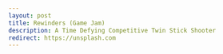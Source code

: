 ```yaml
---
layout: post
title: Rewinders (Game Jam)
description: A Time Defying Competitive Twin Stick Shooter
redirect: https://unsplash.com
---
```

